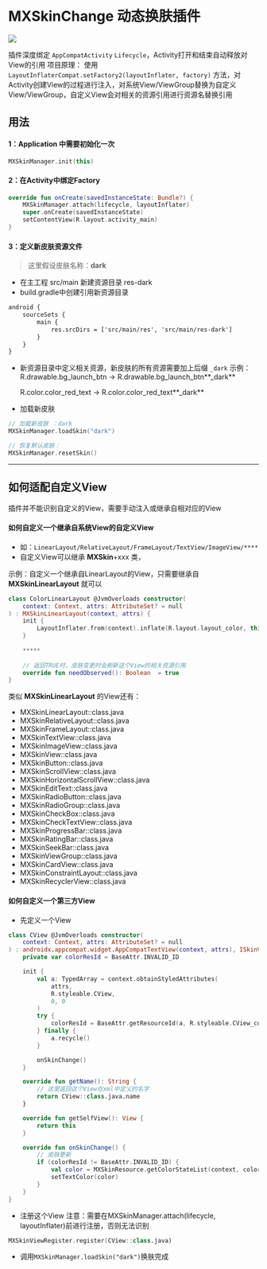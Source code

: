 # MXSkinChange 动态换肤插件
[![](https://jitpack.io/v/com.gitee.zhangmengxiong/MXSkinChange.svg)](https://jitpack.io/#com.gitee.zhangmengxiong/MXSkinChange)

插件深度绑定 `AppCompatActivity` `Lifecycle`，Activity打开和结束自动释放对View的引用
项目原理：
使用 `LayoutInflaterCompat.setFactory2(layoutInflater, factory)` 方法，对Activity创建View的过程进行注入，对系统View/ViewGroup替换为自定义View/ViewGroup，自定义View会对相关的资源引用进行资源名替换引用

## 用法
#### 1：Application 中需要初始化一次
```kotlin
MXSkinManager.init(this)
```
#### 2：在Activity中绑定Factory
```kotlin
override fun onCreate(savedInstanceState: Bundle?) {
    MXSkinManager.attach(lifecycle, layoutInflater)
    super.onCreate(savedInstanceState)
    setContentView(R.layout.activity_main)
}
```

#### 3：定义新皮肤资源文件
> 这里假设皮肤名称：**dark**

- 在主工程 src/main 新建资源目录 res-dark
- build.gradle中创建引用新资源目录
```xml
android {
    sourceSets {
        main {
            res.srcDirs = ['src/main/res', 'src/main/res-dark']
        }
    }
}
```
- 新资源目录中定义相关资源，新皮肤的所有资源需要加上后缀 `_dark`
  示例：
  R.drawable.bg_launch_btn  -> R.drawable.bg_launch_btn**_dark**
  
  R.color.color_red_text  -> R.color.color_red_text**_dark**

- 加载新皮肤

```kotlin
// 加载新皮肤 ：dark
MXSkinManager.loadSkin("dark")

// 恢复默认皮肤：
MXSkinManager.resetSkin()
```

------------


## 如何适配自定义View
插件并不能识别自定义的View，需要手动注入或继承自相对应的View

#### 如何自定义一个继承自系统View的自定义View
- 如：`LinearLayout/RelativeLayout/FrameLayout/TextView/ImageView/****`
- 自定义View可以继承 **MXSkin**+xxx 类，

示例：自定义一个继承自LinearLayout的View，只需要继承自 **MXSkinLinearLayout** 就可以
```kotlin
class ColorLinearLayout @JvmOverloads constructor(
    context: Context, attrs: AttributeSet? = null
) : MXSkinLinearLayout(context, attrs) {
    init {
        LayoutInflater.from(context).inflate(R.layout.layout_color, this, true)
    }
	
	*****
	
	// 返回TRUE时，皮肤变更时会刷新这个View的相关资源引用
    override fun needObserved(): Boolean  = true
}
```
类似 **MXSkinLinearLayout** 的View还有：
- MXSkinLinearLayout::class.java
- MXSkinRelativeLayout::class.java
- MXSkinFrameLayout::class.java
- MXSkinTextView::class.java
- MXSkinImageView::class.java
- MXSkinView::class.java
- MXSkinButton::class.java
- MXSkinScrollView::class.java
- MXSkinHorizontalScrollView::class.java
- MXSkinEditText::class.java
- MXSkinRadioButton::class.java
- MXSkinRadioGroup::class.java
- MXSkinCheckBox::class.java
- MXSkinCheckTextView::class.java
- MXSkinProgressBar::class.java
- MXSkinRatingBar::class.java
- MXSkinSeekBar::class.java
- MXSkinViewGroup::class.java
- MXSkinCardView::class.java
- MXSkinConstraintLayout::class.java
- MXSkinRecyclerView::class.java

#### 如何自定义一个第三方View

- 先定义一个View
```kotlin
class CView @JvmOverloads constructor(
    context: Context, attrs: AttributeSet? = null
) : androidx.appcompat.widget.AppCompatTextView(context, attrs), ISkinView {
    private var colorResId = BaseAttr.INVALID_ID

    init {
        val a: TypedArray = context.obtainStyledAttributes(
            attrs,
            R.styleable.CView,
            0, 0
        )
        try {
            colorResId = BaseAttr.getResourceId(a, R.styleable.CView_color)
        } finally {
            a.recycle()
        }

        onSkinChange()
    }

    override fun getName(): String {
        // 这里返回这个View在xml中定义的名字
        return CView::class.java.name
    }

    override fun getSelfView(): View {
        return this
    }

    override fun onSkinChange() {
        // 皮肤更新
        if (colorResId != BaseAttr.INVALID_ID) {
            val color = MXSkinResource.getColorStateList(context, colorResId)
            setTextColor(color)
        }
    }
}
```

- 注册这个View
  注意：需要在MXSkinManager.attach(lifecycle, layoutInflater)前进行注册，否则无法识别
```kotlin
MXSkinViewRegister.register(CView::class.java)
```

- 调用`MXSkinManager.loadSkin("dark")`换肤完成